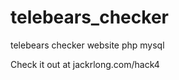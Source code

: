 telebears_checker
=================

telebears checker website php mysql

Check it out at jackrlong.com/hack4

